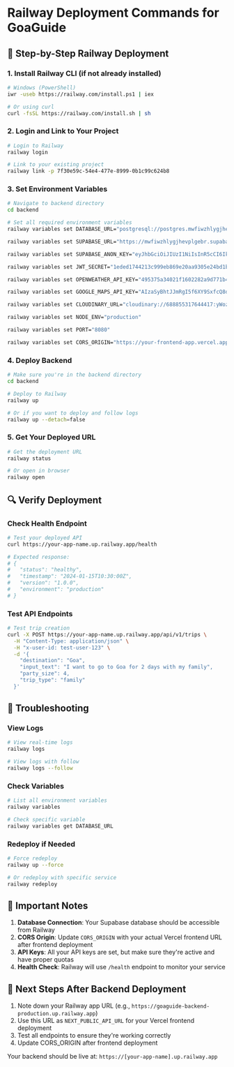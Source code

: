 # Railway Deployment Commands for GoaGuide

## 🚂 Step-by-Step Railway Deployment

### 1. Install Railway CLI (if not already installed)
```bash
# Windows (PowerShell)
iwr -useb https://railway.com/install.ps1 | iex

# Or using curl
curl -fsSL https://railway.com/install.sh | sh
```

### 2. Login and Link to Your Project
```bash
# Login to Railway
railway login

# Link to your existing project
railway link -p 7f30e59c-54e4-477e-8999-0b1c99c624b8
```

### 3. Set Environment Variables
```bash
# Navigate to backend directory
cd backend

# Set all required environment variables
railway variables set DATABASE_URL="postgresql://postgres.mwfiwzhlygjhevplgebr:GoaGuideDatabase@aws-1-ap-south-1.pooler.supabase.com:5432/postgres"

railway variables set SUPABASE_URL="https://mwfiwzhlygjhevplgebr.supabase.co"

railway variables set SUPABASE_ANON_KEY="eyJhbGciOiJIUzI1NiIsInR5cCI6IkpXVCJ9.eyJpc3MiOiJzdXBhYmFzZSIsInJlZiI6Im13Zml3emhseWdqaGV2cGxnZWJyIiwicm9sZSI6ImFub24iLCJpYXQiOjE3NTgwODkyMzksImV4cCI6MjA3MzY2NTIzOX0.xJy02Z54Ihvrcy1ynPbOTNFdGVWZhgY1_yXS1cSago8"

railway variables set JWT_SECRET="1eded1744213c999eb869e20aa9305e24bd1b8acdc1a1bcacd2ab6642849b555"

railway variables set OPENWEATHER_API_KEY="495375a34021f1602282a9d771b46679"

railway variables set GOOGLE_MAPS_API_KEY="AIzaSyBhtJJmRgI5f6XY9SxfcQ8dSw2-iSeQgFI"

railway variables set CLOUDINARY_URL="cloudinary://688855317644417:yWozVuW3Ndg6raTh39o_KIUOhH0@dgtxjcrjq"

railway variables set NODE_ENV="production"

railway variables set PORT="8080"

railway variables set CORS_ORIGIN="https://your-frontend-app.vercel.app"
```

### 4. Deploy Backend
```bash
# Make sure you're in the backend directory
cd backend

# Deploy to Railway
railway up

# Or if you want to deploy and follow logs
railway up --detach=false
```

### 5. Get Your Deployed URL
```bash
# Get the deployment URL
railway status

# Or open in browser
railway open
```

## 🔍 Verify Deployment

### Check Health Endpoint
```bash
# Test your deployed API
curl https://your-app-name.up.railway.app/health

# Expected response:
# {
#   "status": "healthy",
#   "timestamp": "2024-01-15T10:30:00Z",
#   "version": "1.0.0",
#   "environment": "production"
# }
```

### Test API Endpoints
```bash
# Test trip creation
curl -X POST https://your-app-name.up.railway.app/api/v1/trips \
  -H "Content-Type: application/json" \
  -H "x-user-id: test-user-123" \
  -d '{
    "destination": "Goa",
    "input_text": "I want to go to Goa for 2 days with my family",
    "party_size": 4,
    "trip_type": "family"
  }'
```

## 🐛 Troubleshooting

### View Logs
```bash
# View real-time logs
railway logs

# View logs with follow
railway logs --follow
```

### Check Variables
```bash
# List all environment variables
railway variables

# Check specific variable
railway variables get DATABASE_URL
```

### Redeploy if Needed
```bash
# Force redeploy
railway up --force

# Or redeploy with specific service
railway redeploy
```

## 📝 Important Notes

1. **Database Connection**: Your Supabase database should be accessible from Railway
2. **CORS Origin**: Update `CORS_ORIGIN` with your actual Vercel frontend URL after frontend deployment
3. **API Keys**: All your API keys are set, but make sure they're active and have proper quotas
4. **Health Check**: Railway will use `/health` endpoint to monitor your service

## 🎯 Next Steps After Backend Deployment

1. Note down your Railway app URL (e.g., `https://goaguide-backend-production.up.railway.app`)
2. Use this URL as `NEXT_PUBLIC_API_URL` for your Vercel frontend deployment
3. Test all endpoints to ensure they're working correctly
4. Update CORS_ORIGIN after frontend deployment

Your backend should be live at: `https://[your-app-name].up.railway.app`
